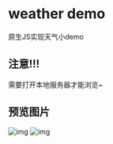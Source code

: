 # weather demo
原生JS实现天气小demo
## 注意!!!
需要打开本地服务器才能浏览~
## 预览图片
![img](https://github.com/shiyyyyy/weather/edit/master/images/weather-search.gif)
![img](https://github.com/shiyyyyy/weather/edit/master/images/weather-select.gif)
